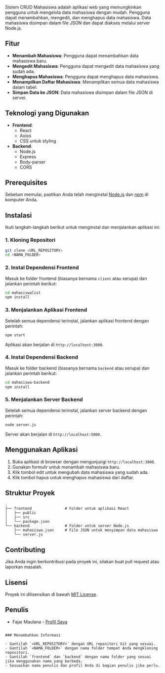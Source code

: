 Sistem CRUD Mahasiswa adalah aplikasi web yang memungkinkan pengguna untuk mengelola data mahasiswa dengan mudah. Pengguna dapat menambahkan, mengedit, dan menghapus data mahasiswa. Data mahasiswa disimpan dalam file JSON dan dapat diakses melalui server Node.js.

## Fitur

- **Menambah Mahasiswa**: Pengguna dapat menambahkan data mahasiswa baru.
- **Mengedit Mahasiswa**: Pengguna dapat mengedit data mahasiswa yang sudah ada.
- **Menghapus Mahasiswa**: Pengguna dapat menghapus data mahasiswa.
- **Menampilkan Daftar Mahasiswa**: Menampilkan semua data mahasiswa dalam tabel.
- **Simpan Data ke JSON**: Data mahasiswa disimpan dalam file JSON di server.

## Teknologi yang Digunakan

- **Frontend**: 
  - React
  - Axios
  - CSS untuk styling
- **Backend**: 
  - Node.js
  - Express
  - Body-parser
  - CORS

## Prerequisites

Sebelum memulai, pastikan Anda telah menginstal [Node.js](https://nodejs.org/) dan [npm](https://www.npmjs.com/get-npm) di komputer Anda.

## Instalasi

Ikuti langkah-langkah berikut untuk menginstal dan menjalankan aplikasi ini:

### 1. Kloning Repositori

```bash
git clone <URL_REPOSITORY>
cd <NAMA_FOLDER>
```

### 2. Instal Dependensi Frontend

Masuk ke folder frontend (biasanya bernama `client` atau serupa) dan jalankan perintah berikut:

```bash
cd mahasiswalist
npm install
```

### 3. Menjalankan Aplikasi Frontend

Setelah semua dependensi terinstal, jalankan aplikasi frontend dengan perintah:

```bash
npm start
```

Aplikasi akan berjalan di `http://localhost:3000`.

### 4. Instal Dependensi Backend

Masuk ke folder backend (biasanya bernama `backend` atau serupa) dan jalankan perintah berikut:

```bash
cd mahasiswa-backend
npm install
```

### 5. Menjalankan Server Backend

Setelah semua dependensi terinstal, jalankan server backend dengan perintah:

```bash
node server.js
```

Server akan berjalan di `http://localhost:5000`.

## Menggunakan Aplikasi

1. Buka aplikasi di browser dengan mengunjungi `http://localhost:3000`.
2. Gunakan formulir untuk menambah mahasiswa baru.
3. Klik tombol edit untuk mengubah data mahasiswa yang sudah ada.
4. Klik tombol hapus untuk menghapus mahasiswa dari daftar.

## Struktur Proyek

```plaintext
.
├── frontend               # Folder untuk aplikasi React
│   ├── public
│   ├── src
│   └── package.json
└── backend                # Folder untuk server Node.js
    ├── mahasiswa.json     # File JSON untuk menyimpan data mahasiswa
    └── server.js
```

## Contributing

Jika Anda ingin berkontribusi pada proyek ini, silakan buat pull request atau laporkan masalah.

## Lisensi

Proyek ini dilisensikan di bawah [MIT License](LICENSE).

## Penulis

- Fajar Maulana - [Profil Saya](https://www.linkedin.com/in/fajar-maulana-a843ab261/)
```

### Menambahkan Informasi

- Gantilah `<URL_REPOSITORY>` dengan URL repositori Git yang sesuai.
- Gantilah `<NAMA_FOLDER>` dengan nama folder tempat Anda mengkloning repositori.
- Gantilah `frontend` dan `backend` dengan nama folder yang sesuai jika menggunakan nama yang berbeda.
- Sesuaikan nama penulis dan profil Anda di bagian penulis jika perlu.
